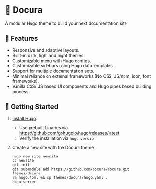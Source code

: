 # 🦄 Docura
A modular Hugo theme to build your next documentation site

## 🌱 Features

- Responsive and adaptive layouts.
- Built-in dark, light and night themes.
- Customizable menu with Hugo configs.
- Customizable sidebars using Hugo data templates.
- Support for multiple documentation sets.
- Minimal reliance on external frameworks (No CSS, JS/npm, icon, font frameworks).
- Vanilla CSS/ JS based UI components and Hugo pipes based building process.

## 🚀 Getting Started

1. [Install Hugo](https://gohugo.io/installation/).
   - Use prebuilt binaries via https://github.com/gohugoio/hugo/releases/latest
   - Verify the installation via `hugo version`

2. Create a new site with the Docura theme.
    ```shell
    hugo new site newsite
    cd newsite
    git init
    git submodule add https://github.com/docura/docura.git themes/docura
    rm hugo.toml && cp themes/docura/hugo.yaml .
    hugo server
    ```
